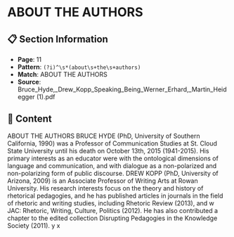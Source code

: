 # ABOUT THE AUTHORS

## 📋 Section Information

- **Page**: 11
- **Pattern**: `(?i)^\s*(about\s+the\s+authors)`
- **Match**: ABOUT THE AUTHORS
- **Source**: Bruce_Hyde,_Drew_Kopp_Speaking_Being_Werner_Erhard,_Martin_Heidegger (1).pdf

## 📄 Content

ABOUT THE AUTHORS
BRUCE HYDE  (PhD, University of Southern California, 1990) was a Professor of
Communication Studies at St. Cloud State University until his death on October
13th, 2015 (1941-2015). His primary interests as an educator were with the
ontological dimensions of language and communication, and with dialogue as a
non-polarized and non-polarizing form of public discourse.
DREW KOPP  (PhD, University of Arizona, 2009) is an Associate Professor of
Writing Arts at Rowan University. His research interests focus on the theory and
history of rhetorical pedagogies, and he has published articles in journals in the
field of rhetoric and writing studies, including Rhetoric Review (2013), and
w
JAC:
Rhetoric, Writing, Culture, Politics (2012). He has also contributed a chapter to the
edited collection Disrupting Pedagogies in the Knowledge Society (2011).
y
x